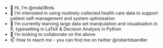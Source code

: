 - 👋 Hi, I’m @mda08rds
- 👀 I’m interested in using routinely collected health care data to support patient self-management and system optimisation
- 🌱 I’m currently learning large data set manipulation and visualisation in R, typesetting in LaTeX & Decision Analysis in Python
- 💞️ I’m looking to collaborate on the above
- 📫 How to reach me - you can find me on twitter @robertdsandler

<!---
mda08rds/mda08rds is a ✨ special ✨ repository because its `README.md` (this file) appears on your GitHub profile.
You can click the Preview link to take a look at your changes.
--->
